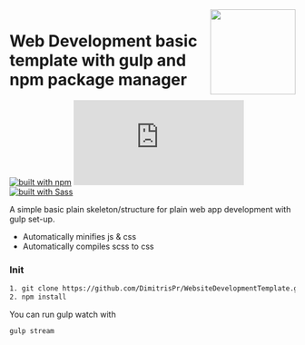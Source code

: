 <img src="https://res.cloudinary.com/teepublic/image/private/s--g0T2m-KV--/t_Preview/b_rgb:ffffff,c_limit,f_auto,h_313,q_90,w_313/v1525445247/production/designs/2654266_0" width="150" align="right">

# Web Development basic template with gulp and npm package manager
[![built with npm](https://upload.wikimedia.org/wikipedia/commons/thumb/d/db/Npm-logo.svg/540px-Npm-logo.svg.png)](https://www.npmjs.com/
)
[![built with Gulp](https://en.wikipedia.org/wiki/Gulp.js#/media/File:Gulp.js_Logo.svg)](https://gulpjs.com/)
[![built with Sass](https://cdn-images-1.medium.com/max/1600/1*HFYKWq92BcXJIdata7d-JQ.png)](https://sass-lang.com/)

A simple basic plain skeleton/structure for plain web app development with gulp set-up.

- Automatically minifies js & css
- Automatically compiles scss to css

### Init
```bash
1. git clone https://github.com/DimitrisPr/WebsiteDevelopmentTemplate.git
2. npm install
```

You can run gulp watch with
```bash
gulp stream
```


